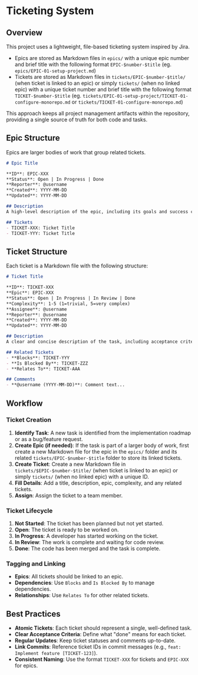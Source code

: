 # Ticketing System

## Overview
This project uses a lightweight, file-based ticketing system inspired by Jira.

* Epics are stored as Markdown files in `epics/` with a unique epic number and brief title with the following format `EPIC-$number-$title` (eg. `epics/EPIC-01-setup-project.md`)
* Tickets are stored as Markdown files in `tickets/EPIC-$number-$title/` (when ticket is linked to an epic) or simply `tickets/` (when no linked epic) with a unique ticket number and brief title with the following format `TICKET-$number-$title` (eg. `tickets/EPIC-01-setup-project/TICKET-01-configure-monorepo.md` or `tickets/TICKET-01-configure-monorepo.md`)

This approach keeps all project management artifacts within the repository, providing a single source of truth for both code and tasks.

## Epic Structure
Epics are larger bodies of work that group related tickets.

```markdown
# Epic Title

**ID**: EPIC-XXX
**Status**: Open | In Progress | Done
**Reporter**: @username
**Created**: YYYY-MM-DD
**Updated**: YYYY-MM-DD

## Description
A high-level description of the epic, including its goals and success criteria.

## Tickets
- TICKET-XXX: Ticket Title
- TICKET-YYY: Ticket Title
```

## Ticket Structure
Each ticket is a Markdown file with the following structure:

```markdown
# Ticket Title

**ID**: TICKET-XXX
**Epic**: EPIC-XXX
**Status**: Open | In Progress | In Review | Done
**Complexity**: 1-5 (1=trivial, 5=very complex)
**Assignee**: @username
**Reporter**: @username
**Created**: YYYY-MM-DD
**Updated**: YYYY-MM-DD

## Description
A clear and concise description of the task, including acceptance criteria.

## Related Tickets
- **Blocks**: TICKET-YYY
- **Is Blocked By**: TICKET-ZZZ
- **Relates To**: TICKET-AAA

## Comments
- **@username (YYYY-MM-DD)**: Comment text...
```

## Workflow

### Ticket Creation
1. **Identify Task**: A new task is identified from the implementation roadmap or as a bug/feature request.
2. **Create Epic (if needed)**: If the task is part of a larger body of work, first create a new Markdown file for the epic in the `epics/` folder and its related `tickets/EPIC-$number-$title` folder to store its linked tickets.
3. **Create Ticket**: Create a new Markdown file in `tickets/$EPIC-$number-$title/` (when ticket is linked to an epic) or simply `tickets/` (when no linked epic) with a unique ID.
4. **Fill Details**: Add a title, description, epic, complexity, and any related tickets.
5. **Assign**: Assign the ticket to a team member.

### Ticket Lifecycle
1. **Not Started**: The ticket has been planned but not yet started.
2. **Open**: The ticket is ready to be worked on.
2. **In Progress**: A developer has started working on the ticket.
3. **In Review**: The work is complete and waiting for code review.
4. **Done**: The code has been merged and the task is complete.

### Tagging and Linking
- **Epics**: All tickets should be linked to an epic.
- **Dependencies**: Use `Blocks` and `Is Blocked By` to manage dependencies.
- **Relationships**: Use `Relates To` for other related tickets.

## Best Practices
- **Atomic Tickets**: Each ticket should represent a single, well-defined task.
- **Clear Acceptance Criteria**: Define what "done" means for each ticket.
- **Regular Updates**: Keep ticket statuses and comments up-to-date.
- **Link Commits**: Reference ticket IDs in commit messages (e.g., `feat: Implement feature [TICKET-123]`).
- **Consistent Naming**: Use the format `TICKET-XXX` for tickets and `EPIC-XXX` for epics.
